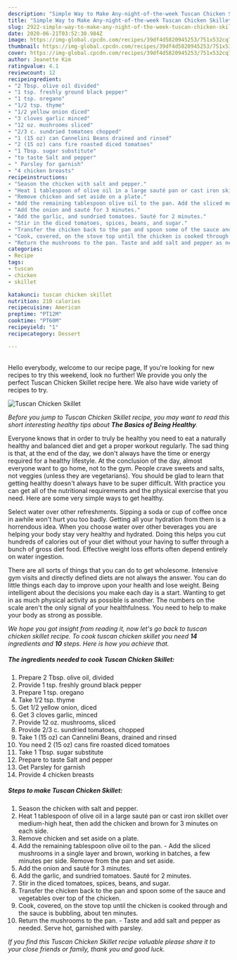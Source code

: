 ```yaml
---
description: "Simple Way to Make Any-night-of-the-week Tuscan Chicken Skillet"
title: "Simple Way to Make Any-night-of-the-week Tuscan Chicken Skillet"
slug: 2922-simple-way-to-make-any-night-of-the-week-tuscan-chicken-skillet
date: 2020-06-21T03:52:30.984Z
image: https://img-global.cpcdn.com/recipes/39df4d5820945253/751x532cq70/tuscan-chicken-skillet-recipe-main-photo.jpg
thumbnail: https://img-global.cpcdn.com/recipes/39df4d5820945253/751x532cq70/tuscan-chicken-skillet-recipe-main-photo.jpg
cover: https://img-global.cpcdn.com/recipes/39df4d5820945253/751x532cq70/tuscan-chicken-skillet-recipe-main-photo.jpg
author: Jeanette Kim
ratingvalue: 4.1
reviewcount: 12
recipeingredient:
- "2 Tbsp. olive oil divided"
- "1 tsp. freshly ground black pepper"
- "1 tsp. oregano"
- "1/2 tsp. thyme"
- "1/2 yellow onion diced"
- "3 cloves garlic minced"
- "12 oz. mushrooms sliced"
- "2/3 c. sundried tomatoes chopped"
- "1 (15 oz) can Cannelini Beans drained and rinsed"
- "2 (15 oz) cans fire roasted diced tomatoes"
- "1 Tbsp. sugar substitute"
- "to taste Salt and pepper"
- " Parsley for garnish"
- "4 chicken breasts"
recipeinstructions:
- "Season the chicken with salt and pepper."
- "Heat 1 tablespoon of olive oil in a large sauté pan or cast iron skillet over medium-high heat, then add the chicken and brown for 3 minutes on each side."
- "Remove chicken and set aside on a plate."
- "Add the remaining tablespoon olive oil to the pan. Add the sliced mushrooms in a single layer and brown, working in batches, a few minutes per side. Remove from the pan and set aside."
- "Add the onion and sauté for 3 minutes."
- "Add the garlic, and sundried tomatoes. Sauté for 2 minutes."
- "Stir in the diced tomatoes, spices, beans, and sugar."
- "Transfer the chicken back to the pan and spoon some of the sauce and vegetables over top of the chicken."
- "Cook, covered, on the stove top until the chicken is cooked through and the sauce is bubbling, about ten minutes."
- "Return the mushrooms to the pan. Taste and add salt and pepper as needed. Serve hot, garnished with parsley."
categories:
- Recipe
tags:
- tuscan
- chicken
- skillet

katakunci: tuscan chicken skillet 
nutrition: 210 calories
recipecuisine: American
preptime: "PT12M"
cooktime: "PT60M"
recipeyield: "1"
recipecategory: Dessert

---
```

<br>
Hello everybody, welcome to our recipe page, If you're looking for new recipes to try this weekend, look no further! We provide you only the perfect Tuscan Chicken Skillet recipe here. We also have wide variety of recipes to try.
<br>


![Tuscan Chicken Skillet](https://img-global.cpcdn.com/recipes/39df4d5820945253/751x532cq70/tuscan-chicken-skillet-recipe-main-photo.jpg)

<i>Before you jump to Tuscan Chicken Skillet recipe, you may want to read this short interesting healthy tips about <strong>The Basics of Being Healthy</strong>.</i>

Everyone knows that in order to truly be healthy you need to eat a naturally healthy and balanced diet and get a proper workout regularly. The sad thing is that, at the end of the day, we don't always have the time or energy required for a healthy lifestyle. At the conclusion of the day, almost everyone want to go home, not to the gym. People crave sweets and salts, not veggies (unless they are vegetarians). You should be glad to learn that getting healthy doesn't always have to be super difficult. With practice you can get all of the nutritional requirements and the physical exercise that you need. Here are some very simple ways to get healthy.

Select water over other refreshments. Sipping a soda or cup of coffee once in awhile won't hurt you too badly. Getting all your hydration from them is a horrendous idea. When you choose water over other beverages you are helping your body stay very healthy and hydrated. Doing this helps you cut hundreds of calories out of your diet without your having to suffer through a bunch of gross diet food. Effective weight loss efforts often depend entirely on water ingestion.

There are all sorts of things that you can do to get wholesome. Intensive gym visits and directly defined diets are not always the answer. You can do little things each day to improve upon your health and lose weight. Being intelligent about the decisions you make each day is a start. Wanting to get in as much physical activity as possible is another. The numbers on the scale aren't the only signal of your healthfulness. You need to help to make your body as strong as possible. 


<i>We hope you got insight from reading it, now let's go back to tuscan chicken skillet recipe. To cook tuscan chicken skillet you need <strong>14</strong> ingredients and <strong>10</strong> steps. Here is how you achieve that.
</i>

##### The ingredients needed to cook Tuscan Chicken Skillet:

1. Prepare 2 Tbsp. olive oil, divided
1. Provide 1 tsp. freshly ground black pepper
1. Prepare 1 tsp. oregano
1. Take 1/2 tsp. thyme
1. Get 1/2 yellow onion, diced
1. Get 3 cloves garlic, minced
1. Provide 12 oz. mushrooms, sliced
1. Provide 2/3 c. sundried tomatoes, chopped
1. Take 1 (15 oz) can Cannelini Beans, drained and rinsed
1. You need 2 (15 oz) cans fire roasted diced tomatoes
1. Take 1 Tbsp. sugar substitute
1. Prepare to taste Salt and pepper
1. Get  Parsley for garnish
1. Provide 4 chicken breasts


##### Steps to make Tuscan Chicken Skillet:

1. Season the chicken with salt and pepper.
1. Heat 1 tablespoon of olive oil in a large sauté pan or cast iron skillet over medium-high heat, then add the chicken and brown for 3 minutes on each side.
1. Remove chicken and set aside on a plate.
1. Add the remaining tablespoon olive oil to the pan. - Add the sliced mushrooms in a single layer and brown, working in batches, a few minutes per side. Remove from the pan and set aside.
1. Add the onion and sauté for 3 minutes.
1. Add the garlic, and sundried tomatoes. Sauté for 2 minutes.
1. Stir in the diced tomatoes, spices, beans, and sugar.
1. Transfer the chicken back to the pan and spoon some of the sauce and vegetables over top of the chicken.
1. Cook, covered, on the stove top until the chicken is cooked through and the sauce is bubbling, about ten minutes.
1. Return the mushrooms to the pan. - Taste and add salt and pepper as needed. Serve hot, garnished with parsley.


<i>If you find this Tuscan Chicken Skillet recipe valuable please share it to your close friends or family, thank you and good luck.</i>

